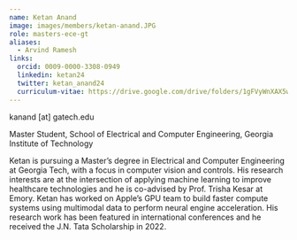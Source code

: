 ```yaml
---
name: Ketan Anand
image: images/members/ketan-anand.JPG
role: masters-ece-gt
aliases:
  - Arvind Ramesh
links:
  orcid: 0009-0000-3308-0949
  linkedin: ketan24
  twitter: ketan_anand24
  curriculum-vitae: https://drive.google.com/drive/folders/1gFVyWnXAX5w4Z-YYOxf5xV1e5hIV9YSX
---
```


kanand [at] gatech.edu

Master Student, School of Electrical and Computer Engineering, Georgia Institute of Technology

Ketan is pursuing a Master’s degree in Electrical and Computer Engineering at Georgia Tech, with a focus in computer vision and controls. His research interests are at the intersection of applying machine learning to improve healthcare technologies and he is co-advised by Prof. Trisha Kesar at Emory. Ketan has worked on Apple’s GPU team to build faster compute systems using multimodal data to perform neural engine acceleration. His research work has been featured in international conferences and he received the J.N. Tata Scholarship in 2022.
